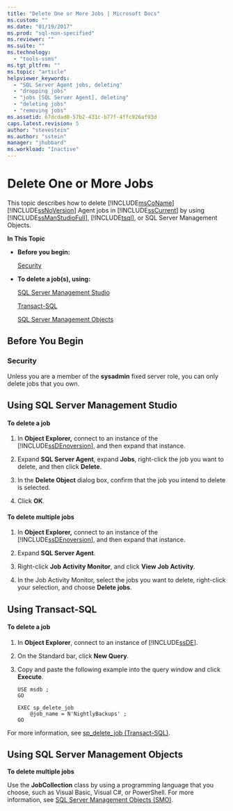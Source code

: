 ```yaml
---
title: "Delete One or More Jobs | Microsoft Docs"
ms.custom: ""
ms.date: "01/19/2017"
ms.prod: "sql-non-specified"
ms.reviewer: ""
ms.suite: ""
ms.technology: 
  - "tools-ssms"
ms.tgt_pltfrm: ""
ms.topic: "article"
helpviewer_keywords: 
  - "SQL Server Agent jobs, deleting"
  - "dropping jobs"
  - "jobs [SQL Server Agent], deleting"
  - "deleting jobs"
  - "removing jobs"
ms.assetid: 67dcdad0-57b2-431c-b77f-4ffc926af93d
caps.latest.revision: 5
author: "stevestein"
ms.author: "sstein"
manager: "jhubbard"
ms.workload: "Inactive"
---
```

# Delete One or More Jobs
This topic describes how to delete [!INCLUDE[msCoName](../../includes/msconame_md.md)] [!INCLUDE[ssNoVersion](../../includes/ssnoversion_md.md)] Agent jobs in [!INCLUDE[ssCurrent](../../includes/sscurrent_md.md)] by using [!INCLUDE[ssManStudioFull](../../includes/ssmanstudiofull_md.md)], [!INCLUDE[tsql](../../includes/tsql_md.md)], or SQL Server Management Objects.  
  
**In This Topic**  
  
-   **Before you begin:**  
  
    [Security](#Security)  
  
-   **To delete a job(s), using:**  
  
    [SQL Server Management Studio](#SSMS)  
  
    [Transact-SQL](#TSQL)  
  
    [SQL Server Management Objects](#SMO)  
  
## <a name="BeforeYouBegin"></a>Before You Begin  
  
### <a name="Security"></a>Security  
Unless you are a member of the **sysadmin** fixed server role, you can only delete jobs that you own.  
  
## <a name="SSMS"></a>Using SQL Server Management Studio  
  
#### To delete a job  
  
1.  In **Object Explorer,** connect to an instance of the [!INCLUDE[ssDEnoversion](../../includes/ssdenoversion_md.md)], and then expand that instance.  
  
2.  Expand **SQL Server Agent**, expand **Jobs**, right-click the job you want to delete, and then click **Delete**.  
  
3.  In the **Delete Object** dialog box, confirm that the job you intend to delete is selected.  
  
4.  Click **OK**.  
  
#### To delete multiple jobs  
  
1.  In **Object Explorer,** connect to an instance of the [!INCLUDE[ssDEnoversion](../../includes/ssdenoversion_md.md)], and then expand that instance.  
  
2.  Expand **SQL Server Agent**.  
  
3.  Right-click **Job Activity Monitor**, and click **View Job Activity**.  
  
4.  In the Job Activity Monitor, select the jobs you want to delete, right-click your selection, and choose **Delete jobs**.  
  
## <a name="TSQL"></a>Using Transact-SQL  
  
#### To delete a job  
  
1.  In **Object Explorer**, connect to an instance of [!INCLUDE[ssDE](../../includes/ssde_md.md)].  
  
2.  On the Standard bar, click **New Query**.  
  
3.  Copy and paste the following example into the query window and click **Execute**.  
  
    ```  
    USE msdb ;  
    GO  
  
    EXEC sp_delete_job  
        @job_name = N'NightlyBackups' ;  
    GO  
    ```  
  
For more information, see [sp_delete_job (Transact-SQL)](http://msdn.microsoft.com/en-us/b85db6e4-623c-41f1-9643-07e5ea38db09).  
  
## <a name="SMO"></a>Using SQL Server Management Objects  
**To delete multiple jobs**  
  
Use the **JobCollection** class by using a programming language that you choose, such as Visual Basic, Visual C#, or PowerShell. For more information, see [SQL Server Management Objects (SMO)](http://msdn.microsoft.com/library/ms162169.aspx).  
  
